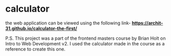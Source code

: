 # calculator
the web application can be viewed using the following link-
<b>
https://archit-31.github.io/calculator-the-first/
</b>

P.S. This project was a part of the frontend masters course by Brian Holt on Intro to Web Development v2. I used the calculator made in the course as a reference to create this one.
